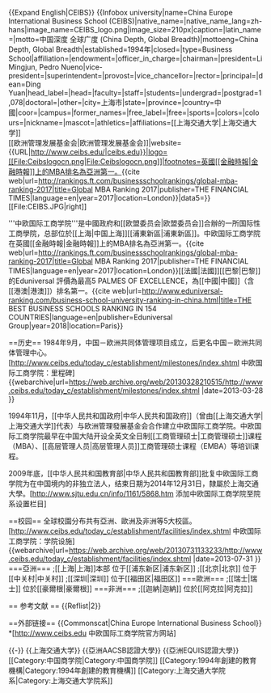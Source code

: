 {{Expand English|CEIBS}}
{{Infobox university|name=China Europe International Business School (CEIBS)|native_name=|native_name_lang=zh-hans|image_name=CEIBS_logo.png|image_size=210px|caption=|latin_name=|motto=中国深度 全球广度 (China Depth, Global Breadth)|mottoeng=China Depth, Global Breadth|established=1994年|closed=|type=Business School|affiliation=|endowment=|officer_in_charge=|chairman=|president=Li Mingjun, Pedro Nueno|vice-president=|superintendent=|provost=|vice_chancellor=|rector=|principal=|dean=Ding Yuan|head_label=|head=|faculty=|staff=|students=|undergrad=|postgrad=1,078|doctoral=|other=|city=上海市|state=|province=|country=中國|coor=|campus=|former_names=|free_label=|free=|sports=|colors=|colours=|nickname=|mascot=|athletics=|affiliations=[[上海交通大学|上海交通大学]]<br>[[欧洲管理发展基金会|欧洲管理发展基金会]]|website={{URL|http://www.ceibs.edu/|ceibs.edu}}|logo=[[File:Ceibslogocn.png|File:Ceibslogocn.png]]|footnotes=英國[[金融時報|金融時報]]上的MBA排名為亞洲第一。<ref>{{cite web|url=http://rankings.ft.com/businessschoolrankings/global-mba-ranking-2017|title=Global MBA Ranking 2017|publisher=THE FINANCIAL TIMES|language=en|year=2017|location=London}}</ref>|data5=}}
[[File:CEIBS.JPG|right]]

'''中欧国际工商学院'''是中國政府和[[欧盟委员会|欧盟委员会]]合辦的一所国际性工商學院，总部位於[[上海|中国上海]][[浦東新區|浦東新區]]。中欧国际工商学院在英國[[金融時報|金融時報]]上的MBA排名為亞洲第一。<ref>{{cite web|url=http://rankings.ft.com/businessschoolrankings/global-mba-ranking-2017|title=Global MBA Ranking 2017|publisher=THE FINANCIAL TIMES|language=en|year=2017|location=London}}</ref>[[法國|法國]][[巴黎|巴黎]]的Eduniversal 評價為最高5 PALMES OF EXCELLENCE，為[[中國|中國]]（含[[港澳|港澳]]）排名第一。<ref>{{cite web|url=http://www.eduniversal-ranking.com/business-school-university-ranking-in-china.html|title=THE BEST BUSINESS SCHOOLS RANKING IN 154 COUNTRIES|language=en|publisher=Eduniversal Group|year=2018|location=Paris}}</ref>

==历史==
1984年9月，中国－欧洲共同体管理项目成立，后更名中国－欧洲共同体管理中心。<ref>[http://www.ceibs.edu/today_c/establishment/milestones/index.shtml 中欧国际工商学院：里程碑] {{webarchive|url=https://web.archive.org/web/20130328210515/http://www.ceibs.edu/today_c/establishment/milestones/index.shtml |date=2013-03-28 }}</ref>

1994年11月，[[中华人民共和国政府|中华人民共和国政府]]（曾由[[上海交通大学|上海交通大学]]代表）与欧洲管理發展基金会合作建立中欧国际工商学院。中欧国际工商学院最早在中国大陆开设全英文全日制[[工商管理硕士|工商管理硕士]]课程（MBA）、[[高层管理人员|高层管理人员]]工商管理硕士课程（EMBA）等培训课程。

2009年底，[[中华人民共和国教育部|中华人民共和国教育部]]批复中欧国际工商学院为在中国境内的非独立法人，结束日期为2014年12月31日，隸屬於上海交通大學。<ref>[http://www.sjtu.edu.cn/info/1161/5868.htm 添加中欧国际工商学院至院系设置栏目]</ref>

==校园==
全球校園分布共有亞洲、歐洲及非洲等5大校區。<ref>[http://www.ceibs.edu/today_c/establishment/facilities/index.shtml 中欧国际工商学院：学院设施] {{webarchive|url=https://web.archive.org/web/20130731133233/http://www.ceibs.edu/today_c/establishment/facilities/index.shtml |date=2013-07-31 }}</ref>
===亞洲===
;[[上海|上海]]本部
位于[[浦东新区|浦东新区]]
;[[北京|北京]]
位于[[中关村|中关村]]
;[[深圳|深圳]]
位于[[福田区|福田区]]
===歐洲===
;[[瑞士|瑞士]]
位於[[豪爾根|豪爾根]]
===非洲===
;[[迦納|迦納]]
位於[[阿克拉|阿克拉]]

== 参考文献 ==
{{Reflist|2}}

==外部链接==
{{Commonscat|China Europe International Business School}}
*[http://www.ceibs.edu 中欧国际工商学院官方网站]

{{-}}
{{上海交通大学}}
{{亞洲AACSB認證大學}}
{{亞洲EQUIS認證大學}}
[[Category:中国商学院|Category:中国商学院]]
[[Category:1994年創建的教育機構|Category:1994年創建的教育機構]]
[[Category:上海交通大学院系|Category:上海交通大学院系]]